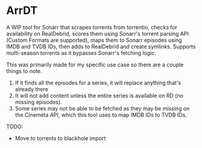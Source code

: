 # ArrDT
A WIP tool for Sonarr that scrapes torrents from torrentio, checks for availability on RealDebrid, scores them using Sonarr's torrent parsing API (Custom Formats are supported), maps them to Sonarr episodes using IMDB and TVDB IDs, then adds to RealDebrid and create symlinks. Supports multi-season torrents as it bypasses Sonarr's fetching logic.

This was primarily made for my specific use case so there are a couple things to note.
1. If it finds all the episodes for a series, it will replace anything that's already there
2. It will not add content unless the entire series is available on RD (no missing episodes).
3. Some series may not be able to be fetched as they may be missing on the Cinemeta API, which this tool uses to map IMDB IDs to TVDB IDs.

TODO:
* Move to torrents to blackhole import